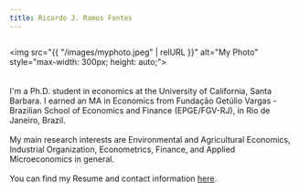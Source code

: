 ```yaml
---
title: Ricardo J. Ramos Fontes
---
```


<div style="display: flex; align-items: center; flex-wrap: wrap; gap: 20px;">

   <img src="{{ "/images/myphoto.jpeg" | relURL }}" alt="My Photo" style="max-width: 300px; height: auto;">

  <div style="flex: 1; min-width: 250px;">
    I'm a Ph.D. student in economics at the University of California, Santa Barbara. I earned an MA in Economics from Fundação Getúlio Vargas - Brazilian School of Economics and Finance (EPGE/FGV-RJ), in Rio de Janeiro, Brazil.<br><br>
    My main research interests are Environmental and Agricultural Economics, Industrial Organization, Econometrics, Finance, and Applied Microeconomics in general.<br><br>
    You can find my Resume and contact information <a href="/about/">here</a>.

  </div>

</div>
